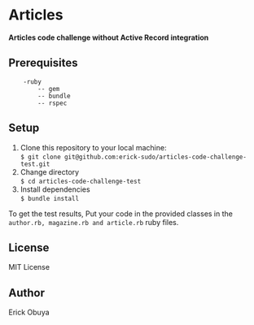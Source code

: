 # Articles
**Articles code challenge without Active Record integration**

## Prerequisites
```
    -ruby
        -- gem
        -- bundle
        -- rspec
```

## Setup
1. Clone this repository to your local machine:  
```$ git clone git@github.com:erick-sudo/articles-code-challenge-test.git```
2. Change directory  
```$ cd articles-code-challenge-test```
3. Install dependencies  
```$ bundle install```

To get the test results,
Put your code in the provided classes in the ```author.rb, magazine.rb and article.rb``` ruby files.

## License
MIT License

## Author
Erick Obuya
